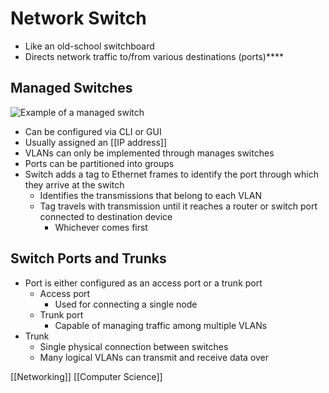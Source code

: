 # Network Switch

- Like an old-school switchboard
- Directs network traffic to/from various destinations (ports)****

## Managed Switches

![Example of a managed switch](/assets/second-brain/2020-11-06-11-46-04.png)

- Can be configured via CLI or GUI
- Usually assigned an [[IP address]]
- VLANs can only be implemented through manages switches
- Ports can be partitioned into groups
- Switch adds a tag to Ethernet frames to identify the port through which they arrive at the switch
  - Identifies the transmissions that belong to each VLAN
  - Tag travels with transmission until it reaches a router or switch port connected to destination device
    - Whichever comes first

## Switch Ports and Trunks

- Port is either configured as an access port or a trunk port
  - Access port
    - Used for connecting a single node
  - Trunk port
    - Capable of managing traffic among multiple VLANs
- Trunk
  - Single physical connection between switches
  - Many logical VLANs can transmit and receive data over

[[Networking]] [[Computer Science]]

